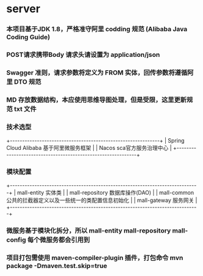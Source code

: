 # server
### 本项目基于JDK 1.8，严格准守阿里 codding 规范 (Alibaba Java Coding Guide)
### POST请求携带Body 请求头请设置为 application/json
### Swagger 准则，请求参数将定义为 FROM 实体，回传参数将遵循阿里 DTO 规范

### MD 存放数据结构，本应使用思维导图处理，但是受限，这里更新规范 txt 文件

### 技术选型
+-------------------------------------------------------------+
| Spring Cloud Alibaba          基于阿里微服务框架                |
| Nacos                         sca官方服务治理中心              |
+-------------------------------------------------------------+

### 模块配置
+-----------------------------------------------------------------------------+
| mall-entity                      实体类                                      |
| mall-repository                 数据库操作(DAO)                              |
| mall-common                      公共的拦截器定义以及一些统一的类配置信息初始化      |
| mall-gateway                     服务网关                                     |
+-----------------------------------------------------------------------------+

### 微服务基于模块化拆分，所以 mall-entity mall-repository mall-config 每个微服务都会引用到
### 项目打包需使用 maven-compiler-plugin 插件，打包命令 mvn package -Dmaven.test.skip=true